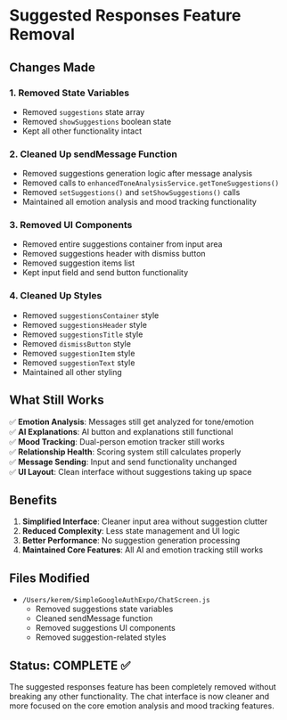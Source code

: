# Suggested Responses Feature Removal

## Changes Made

### 1. Removed State Variables
- Removed `suggestions` state array
- Removed `showSuggestions` boolean state
- Kept all other functionality intact

### 2. Cleaned Up sendMessage Function
- Removed suggestions generation logic after message analysis
- Removed calls to `enhancedToneAnalysisService.getToneSuggestions()`
- Removed `setSuggestions()` and `setShowSuggestions()` calls
- Maintained all emotion analysis and mood tracking functionality

### 3. Removed UI Components
- Removed entire suggestions container from input area
- Removed suggestions header with dismiss button
- Removed suggestion items list
- Kept input field and send button functionality

### 4. Cleaned Up Styles
- Removed `suggestionsContainer` style
- Removed `suggestionsHeader` style  
- Removed `suggestionsTitle` style
- Removed `dismissButton` style
- Removed `suggestionItem` style
- Removed `suggestionText` style
- Maintained all other styling

## What Still Works

✅ **Emotion Analysis**: Messages still get analyzed for tone/emotion  
✅ **AI Explanations**: AI button and explanations still functional  
✅ **Mood Tracking**: Dual-person emotion tracker still works  
✅ **Relationship Health**: Scoring system still calculates properly  
✅ **Message Sending**: Input and send functionality unchanged  
✅ **UI Layout**: Clean interface without suggestions taking up space  

## Benefits

1. **Simplified Interface**: Cleaner input area without suggestion clutter
2. **Reduced Complexity**: Less state management and UI logic
3. **Better Performance**: No suggestion generation processing
4. **Maintained Core Features**: All AI and emotion tracking still works

## Files Modified

- `/Users/kerem/SimpleGoogleAuthExpo/ChatScreen.js`
  - Removed suggestions state variables
  - Cleaned sendMessage function
  - Removed suggestions UI components
  - Removed suggestion-related styles

## Status: COMPLETE ✅

The suggested responses feature has been completely removed without breaking any other functionality. The chat interface is now cleaner and more focused on the core emotion analysis and mood tracking features.
